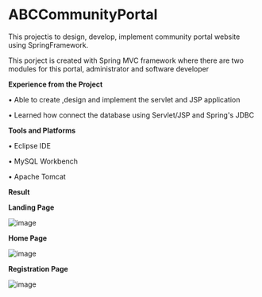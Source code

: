 # ABCCommunityPortal

This projectis to  design, develop, implement community portal website using SpringFramework.

This porject is created with Spring MVC framework where there are two modules for this portal, administrator and software developer

**Experience from the Project**

• Able to create ,design and implement the servlet and JSP application

• Learned how  connect the database using Servlet/JSP and Spring's JDBC 



**Tools and Platforms**

• Eclipse IDE

• MySQL Workbench

• Apache Tomcat

**Result**

**Landing Page**

![image](https://github.com/racoma123/ABCCommunityPortal/assets/137740654/9bd4dbfc-1317-4f0c-b637-a231fd251f24)


**Home Page**

![image](https://github.com/racoma123/ABCCommunityPortal/assets/137740654/7f6034b0-8ea4-44d9-8345-9b8af637f87f)


**Registration Page**

![image](https://github.com/racoma123/ABCCommunityPortal/assets/137740654/af1b2da4-3437-4c91-a5bb-c83c298684c2)



